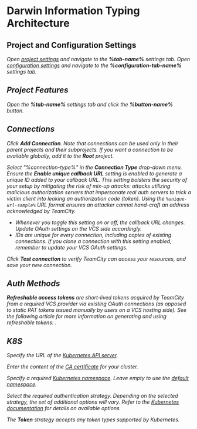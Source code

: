 # Darwin Information Typing Architecture

## Project and Configuration Settings



<var name="tab-name" value="tab-name"/>
<snippet id="open-project-settings-tab">Open <a href="project-administrator-guide.md#Edit+and+View+Modes">project settings</a> and navigate to the <b>%tab-name%</b> settings tab.</snippet>


<var name="configuration-tab-name" value="configuration-tab-name"/>
<snippet id="open-configuration-settings-tab">Open <a href="project-administrator-guide.md#Edit+and+View+Modes">configuration settings</a> and navigate to the <b>%configuration-tab-name%</b> settings tab.</snippet>



## Project Features

<var name="tab-name" value="tab-name"/><var name="button-name" value="button-name"/>
<snippet id="open-settings-create-new-entity">Open the <b>%tab-name%</b> settings tab and click the <b>%button-name%</b> button.</snippet>


## Connections

<snippet id="create-new-connection">Click <b>Add Connection</b>. Note that connections can be used only in their parent projects and their subprojects. If you want a connection to be available globally, add it to the <b>Root</b> project.</snippet>

<var name="connection-type" value="connection-type"/>
<snippet id="choose-connection-type">Select "%connection-type%" in the <b>Connection Type</b> drop-down menu.</snippet>

<var name="unique-url-sample" value="unique-url-sample"/>
<snippet id="connections-unique-callback-URL">
Ensure the <b>Enable unique callback URL</b> setting is enabled to generate a unique ID added to your callback URL. This setting bolsters the security of your setup by mitigating the risk of mix-up attacks: attacks utilizing malicious authorization servers that impersonate real auth servers to trick a victim client into leaking an authorization code (token). Using the <code>%unique-url-sample%</code> URL format ensures an attacker cannot hand-craft an address acknowledged by TeamCity.

<note>
<ul>
<li>Whenever you toggle this setting on or off, the callback URL changes. Update OAuth settings on the VCS side accordingly.</li>
<li>IDs are unique for every connection, including copies of existing connections. If you clone a connection with this setting enabled, remember to update your VCS OAuth settings.</li>
</ul>
</note>
</snippet>


<snippet id="test-and-save-connection">Click <b>Test connection</b> to verify TeamCity can access your resources, and save your new connection.</snippet>


## Auth Methods


<snippet id="rat-single"><b>Refreshable access tokens</b> are short-lived tokens acquired by TeamCity from a required VCS provider via existing OAuth connections (as opposed to static PAT tokens issued manually by users on a VCS hosting side). See the following article for more information on generating and using refreshable tokens: <a href="manage-access-tokens.md"></a>.</snippet>


## K8S

<snippet id="kubernetes-settings-api-server-url">Specify the URL of the <a href="https://kubernetes.io/docs/concepts/overview/components/#kube-apiserver">Kubernetes API server</a>.</snippet>

<snippet id="kubernetes-settings-certificate-authority">Enter the content of the <a href="https://kubernetes.io/docs/concepts/cluster-administration/certificates/">CA certificate</a> for your cluster.</snippet>


<snippet id="kubernetes-settings-namespace">Specify a required <a href="https://kubernetes.io/docs/concepts/overview/working-with-objects/namespaces/">Kubernetes namespace</a>. Leave empty to use the <a href="https://kubernetes.io/docs/concepts/overview/working-with-objects/namespaces/#viewing-namespaces">default namespace</a>.</snippet>

<snippet id="kubernetes-settings-auth-strategy">

Select the required authentication strategy. Depending on the selected strategy, the set of additional options will vary. Refer to the <a href="https://kubernetes.io/docs/reference/access-authn-authz/authentication/#authentication-strategies">Kubernetes documentation</a> for details on available options.

<note>The <b>Token</b> strategy accepts any token types supported by Kubernetes.</note>

</snippet>